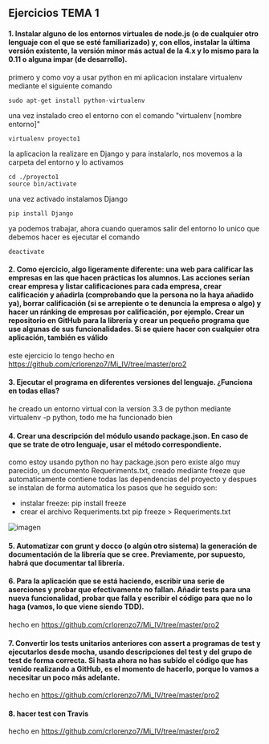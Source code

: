 ## Ejercicios TEMA 1
#### 1. Instalar alguno de los entornos virtuales de node.js (o de cualquier otro lenguaje con el que se esté familiarizado) y, con ellos, instalar la última versión existente, la versión minor más actual de la 4.x y lo mismo para la 0.11 o alguna impar (de desarrollo).

primero y como voy a usar python en mi aplicacion instalare virtualenv mediante el siguiente comando

    sudo apt-get install python-virtualenv

una vez instalado creo el entorno con el comando "virtualenv [nombre entorno]"

    virtualenv proyecto1

la aplicacion la realizare en Django y para instalarlo, nos movemos a la carpeta del entorno y lo activamos

    cd ./proyecto1
    source bin/activate

una vez activado instalamos Django
  
    pip install Django

ya podemos trabajar, ahora cuando queramos salir del entorno lo unico que debemos hacer es ejecutar el comando

    deactivate


#### 2. Como ejercicio, algo ligeramente diferente: una web para calificar las empresas en las que hacen prácticas los alumnos. Las acciones serían crear empresa y listar calificaciones para cada empresa, crear calificación y añadirla (comprobando que la persona no la haya añadido ya), borrar calificación (si se arrepiente o te denuncia la empresa o algo) y hacer un ránking de empresas por calificación, por ejemplo. Crear un repositorio en GitHub para la librería y crear un pequeño programa que use algunas de sus funcionalidades. Si se quiere hacer con cualquier otra aplicación, también es válido
este ejercicio lo tengo hecho en https://github.com/crlorenzo7/Mi_IV/tree/master/pro2


#### 3. Ejecutar el programa en diferentes versiones del lenguaje. ¿Funciona en todas ellas?

he creado un entorno virtual con la version 3.3 de python mediante virtualenv -p python, todo me ha funcionado bien

#### 4. Crear una descripción del módulo usando package.json. En caso de que se trate de otro lenguaje, usar el método correspondiente.

como estoy usando python no hay package.json pero existe algo muy parecido, un documento Requeriments.txt, creado mediante freeze que automaticamente contiene todas las dependencias del proyecto y despues se instalan de forma automatica
los pasos que he seguido son:
  - instalar freeze:
    pip install freeze
  - crear el archivo Requeriments.txt
    pip freeze > Requeriments.txt

![imagen](http://i63.tinypic.com/213mb15.png)

#### 5. Automatizar con grunt y docco (o algún otro sistema) la generación de documentación de la librería que se cree. Previamente, por supuesto, habrá que documentar tal librería.

#### 6. Para la aplicación que se está haciendo, escribir una serie de aserciones y probar que efectivamente no fallan. Añadir tests para una nueva funcionalidad, probar que falla y escribir el código para que no lo haga (vamos, lo que viene siendo TDD).
hecho en https://github.com/crlorenzo7/Mi_IV/tree/master/pro2

#### 7. Convertir los tests unitarios anteriores con assert a programas de test y ejecutarlos desde mocha, usando descripciones del test y del grupo de test de forma correcta. Si hasta ahora no has subido el código que has venido realizando a GitHub, es el momento de hacerlo, porque lo vamos a necesitar un poco más adelante.
hecho en https://github.com/crlorenzo7/Mi_IV/tree/master/pro2

#### 8. hacer test con Travis
hecho en https://github.com/crlorenzo7/Mi_IV/tree/master/pro2

